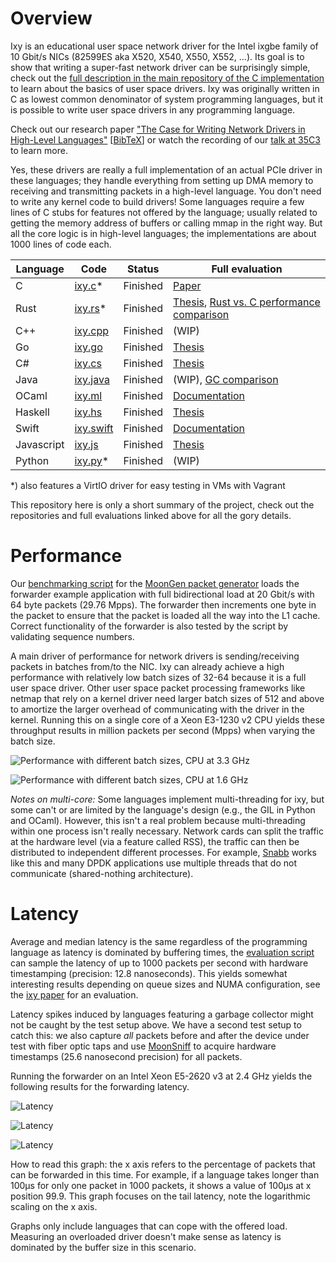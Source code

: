 Overview
=========

Ixy is an educational user space network driver for the Intel ixgbe family of 10 Gbit/s NICs (82599ES aka X520, X540, X550, X552, ...).
Its goal is to show that writing a super-fast network driver can be surprisingly simple, check out the [full description in the main repository of the C implementation](https://github.com/emmericp/ixy) to learn about the basics of user space drivers.
Ixy was originally written in C as lowest common denominator of system programming languages, but it is possible to write user space drivers in any programming language.


Check out our research paper ["The Case for Writing Network Drivers in High-Level Languages"](https://www.net.in.tum.de/fileadmin/bibtex/publications/papers/the-case-for-writing-network-drivers-in-high-level-languages.pdf) [[BibTeX](https://www.net.in.tum.de/publications/bibtex/highleveldrivers.bib)] or watch the recording of our [talk at 35C3](https://media.ccc.de/v/35c3-9670-safe_and_secure_drivers_in_high-level_languages) to learn more.



Yes, these drivers are really a full implementation of an actual PCIe driver in these languages; they handle everything from setting up DMA memory to receiving and transmitting packets in a high-level language. You don't need to write any kernel code to build drivers!
Some languages require a few lines of C stubs for features not offered by the language; usually related to getting the memory address of buffers or calling mmap in the right way. But all the core logic is in high-level languages; the implementations are about 1000 lines of code each.

| Language   | Code                                                    | Status   | Full evaluation                                                                                                                                           |
|------------|---------------------------------------------------------|----------|-----------------------------------------------------------------------------------------------------------------------------------------------------------|
| C          | [ixy.c](https://github.com/emmericp/ixy)*               | Finished | [Paper](https://www.net.in.tum.de/fileadmin/bibtex/publications/papers/ixy-writing-user-space-network-drivers.pdf)                                        |
| Rust       | [ixy.rs](https://github.com/ixy-languages/ixy.rs)*      | Finished | [Thesis](https://www.net.in.tum.de/fileadmin/bibtex/publications/theses/2018-ixy-rust.pdf), [Rust vs. C performance comparison](Rust-vs-C-performance.md) |
| C++        | [ixy.cpp](https://github.com/ixy-languages/ixy.cpp)     | Finished | (WIP)                                                                                                                                                     |
| Go         | [ixy.go](https://github.com/ixy-languages/ixy.go)       | Finished | [Thesis](https://www.net.in.tum.de/fileadmin/bibtex/publications/theses/2018-ixy-go.pdf)                                                                  |
| C#         | [ixy.cs](https://github.com/ixy-languages/ixy.cs)       | Finished | [Thesis](https://www.net.in.tum.de/fileadmin/bibtex/publications/theses/2018-ixy-c-sharp.pdf)                                                             |
| Java       | [ixy.java](https://github.com/ixy-languages/ixy.java)   | Finished | (WIP), [GC comparison](Java-garbage-collectors.md)                                                                                                        |
| OCaml      | [ixy.ml](https://github.com/ixy-languages/ixy.ml)       | Finished | [Documentation](https://github.com/ixy-languages/ixy.ml/blob/master/README.md)                                                                            |
| Haskell    | [ixy.hs](https://github.com/ixy-languages/ixy.hs)       | Finished | [Thesis](https://www.net.in.tum.de/fileadmin/bibtex/publications/theses/2019-ixy-haskell.pdf)                                                             |
| Swift      | [ixy.swift](https://github.com/ixy-languages/ixy.swift) | Finished | [Documentation](https://github.com/ixy-languages/ixy.swift/blob/master/README.md)                                                                         |
| Javascript | [ixy.js](https://github.com/ixy-languages/ixy.js)       | Finished | [Thesis](https://github.com/ixy-languages/ixy.js/blob/master/thesis.pdf)                                                                                  |
| Python     | [ixy.py](https://github.com/ixy-languages/ixy.py)*      | Finished | (WIP)                                                                                                                                                     |


*) also features a VirtIO driver for easy testing in VMs with Vagrant


This repository here is only a short summary of the project, check out the repositories and full evaluations linked above for all the gory details.


Performance
============
Our [benchmarking script](https://github.com/ixy-languages/benchmark-scripts) for the [MoonGen packet generator](https://github.com/emmericp/MoonGen) loads the forwarder example application with full bidirectional load at 20 Gbit/s with 64 byte packets (29.76 Mpps).
The forwarder then increments one byte in the packet to ensure that the packet is loaded all the way into the L1 cache.
Correct functionality of the forwarder is also tested by the script by validating sequence numbers.


A main driver of performance for network drivers is sending/receiving packets in batches from/to the NIC.
Ixy can already achieve a high performance with relatively low batch sizes of 32-64 because it is a full user space driver.
Other user space packet processing frameworks like netmap that rely on a kernel driver need larger batch sizes of 512 and above to amortize the larger overhead of communicating with the driver in the kernel.
Running this on a single core of a Xeon E3-1230 v2 CPU yields these throughput results in million packets per second (Mpps) when varying the batch size.

![Performance with different batch sizes, CPU at 3.3 GHz](img/batches-3.3.png)

![Performance with different batch sizes, CPU at 1.6 GHz](img/batches-1.6.png)


*Notes on multi-core:* Some languages implement multi-threading for ixy, but some can't or are limited by the language's design (e.g., the GIL in Python and OCaml). However, this isn't a real problem because multi-threading within one process isn't really necessary.
Network cards can split the traffic at the hardware level (via a feature called RSS), the traffic can then be distributed to independent different processes.
For example, [Snabb](https://github.com/snabbco/snabb) works like this and many DPDK applications use multiple threads that do not communicate (shared-nothing architecture).



Latency
=======

Average and median latency is the same regardless of the programming language as latency is dominated by buffering times, the [evaluation script](https://github.com/ixy-languages/benchmark-scripts) can sample the latency of up to 1000 packets per second with hardware timestamping (precision: 12.8 nanoseconds).
This yields somewhat interesting results depending on queue sizes and NUMA configuration, see the [ixy paper](https://www.net.in.tum.de/fileadmin/bibtex/publications/papers/ixy-writing-user-space-network-drivers.pdf) for an evaluation.

Latency spikes induced by languages featuring a garbage collector might not be caught by the test setup above.
We have a second test setup to catch this: we also capture *all* packets before and after the device under test with fiber optic taps and use [MoonSniff](https://github.com/AP-Frank/MoonGen/tree/moonsniff) to acquire hardware timestamps (25.6 nanosecond precision) for all packets.

Running the forwarder on an Intel Xeon E5-2620 v3 at 2.4 GHz yields the following results for the forwarding latency.

![Latency](img/latency-hdr-hist-1.png)

![Latency](img/latency-hdr-hist-10.png)

![Latency](img/latency-hdr-hist-20.png)

How to read this graph: the x axis refers to the percentage of packets that can be forwarded in this time. For example, if a language takes longer than 100µs for only one packet in 1000 packets, it shows a value of 100µs at x position 99.9.
This graph focuses on the tail latency, note the logarithmic scaling on the x axis.

Graphs only include languages that can cope with the offered load.
Measuring an overloaded driver doesn't make sense as latency is dominated by the buffer size in this scenario.
